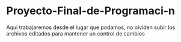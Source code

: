 # Proyecto-Final-de-Programaci-n
Aqui trabajaremos desde el lugar que podamos, no olviden subir los archivos editados para mantener un control de cambios
